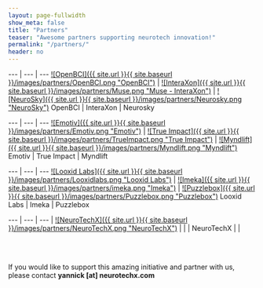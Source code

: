 ```yaml
---
layout: page-fullwidth
show_meta: false
title: "Partners"
teaser: "Awesome partners supporting neurotech innovation!"
permalink: "/partners/"
header: no
---
```


<div class="contributor" markdown="1">

--- | --- | ---
[![OpenBCI]({{ site.url }}{{ site.baseurl }}/images/partners/OpenBCI.png "OpenBCI")](http://www.openbci.com) | [![InteraXon]({{ site.url }}{{ site.baseurl }}/images/partners/Muse.png "Muse - InteraXon")](http://choosemuse.com/) | [![NeuroSky]({{ site.url }}{{ site.baseurl }}/images/partners/Neurosky.png "NeuroSky")](http://www.neurosky.com)
OpenBCI | InteraXon | Neurosky

--- | --- | ---
[![Emotiv]({{ site.url }}{{ site.baseurl }}/images/partners/Emotiv.png "Emotiv")](https://www.emotiv.com/) | [![True Impact]({{ site.url }}{{ site.baseurl }}/images/partners/TrueImpact.png "True Impact")](http://www.trueimpact.ca/) | [![Myndlift]({{ site.url }}{{ site.baseurl }}/images/partners/Myndlift.png "Myndlift")](http://www.myndlift.com/)
Emotiv | True Impact | Myndlift

--- | --- | ---
[![Looxid Labs]({{ site.url }}{{ site.baseurl }}/images/partners/Looxidlabs.png "Looxid Labs")](http://looxidlabs.com/) | [![Imeka]({{ site.url }}{{ site.baseurl }}/images/partners/imeka.png "Imeka")](https://www.imeka.ca/) | [![Puzzlebox]({{ site.url }}{{ site.baseurl }}/images/partners/Puzzlebox.png "Puzzlebox")](https://puzzlebox.io/)
Looxid Labs | Imeka | Puzzlebox

--- | --- | ---
| [![NeuroTechX]({{ site.url }}{{ site.baseurl }}/images/partners/NeuroTechX.png "NeuroTechX")](http://www.NeuroTechX.com) | |
| NeuroTechX | |

</div>

<br />
<br />
<p>
If you would like to support this amazing initiative and partner with us, please contact <strong>yannick [at] neurotechx.com</strong>
</p>
